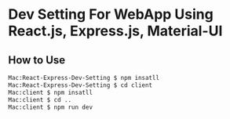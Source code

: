 # Dev Setting For WebApp Using React.js, Express.js, Material-UI

## How to Use

```bash
Mac:React-Express-Dev-Setting $ npm insatll
Mac:React-Express-Dev-Setting $ cd client
Mac:client $ npm insatll
Mac:client $ cd ..
Mac:client $ npm run dev
```

